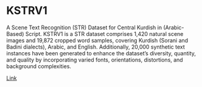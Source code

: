 # KSTRV1
A Scene Text Recognition (STR) Dataset for Central Kurdish in (Arabic-Based) Script.
KSTRV1 is a STR dataset comprises 1,420 natural scene images and 19,872 cropped word samples, covering Kurdish (Sorani and Badini dialects), Arabic, and English. Additionally, 20,000 synthetic text instances have been generated to enhance the dataset’s diversity, quantity, and quality by incorporating varied fonts, orientations, distortions, and background complexities.

<a href='https://doi.org/10.5281/zenodo.15038953'>Link</a>
